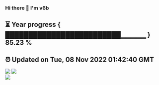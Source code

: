 ### Hi there 👋  I'm v6b  
⏳ Year progress { █████████████████████████▁▁▁▁▁ } 85.23 %
---
⏰ Updated on Tue, 08 Nov 2022 01:42:40 GMT
---
![](https://github-readme-stats.vercel.app/api?username=v6b&bg_color=30,e96443,904e95&title_color=fff&text_color=fff&layout=compact)
![](https://github-readme-stats.vercel.app/api/top-langs/?username=v6b&layout=compact&bg_color=30,e96443,904e95&title_color=fff&text_color=fff)  
![](https://gcore.jsdelivr.net/gh/v6b/v6b@main/assets/github-contribution-grid-snake.svg)

